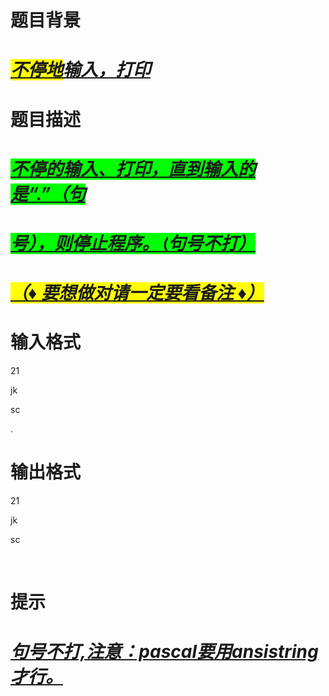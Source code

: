 # 

 
 # 题目背景 
<h1 style="font-style: italic;"><u><strong><span style="background-color:Yellow;">不停地</span>输入，打印</strong></u></h1> 

 
 # 题目描述 
<h1 style="font-style: italic;"><span style="background-color:Yellow;"><span style="background-color:Lime;"><u><strong>不停的输入、打印，直到输入的是&ldquo;.&rdquo;（句</strong></u></span></span></h1>

<h1 style="font-style: italic;"><span style="background-color:Yellow;"><span style="background-color:Lime;"><u><strong>号），则停止程序。（</strong></u></span><strong><u><span style="background-color:Lime;">句号不打）</span></u></strong></span></h1>

<h1 style="font-style: italic;"><span style="background-color:Yellow;"><strong><u>（&diams;&nbsp;要想做对请一定要看备注&nbsp;&diams;）</u></strong></span></h1> 

 
 # 输入格式 
<p>21</p>

<p>jk</p>

<p>sc</p>

<p>.</p> 

 
 # 输出格式 
<p>21</p>

<p>jk</p>

<p>sc</p>

<p>&nbsp;</p> 

 
 # 提示 
<h1 style="font-style: italic;"><strong><u>句号不打,注意：pascal要用ansistring才行。</u></strong></h1> 
